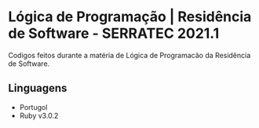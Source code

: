# Lógica de Programação | Residência de Software - SERRATEC 2021.1

Codigos feitos durante a matéria de Lógica de Programacão da Residência de Software.

## Linguagens

- Portugol
- Ruby v3.0.2
